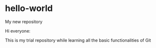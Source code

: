 # hello-world
My new repository

Hi everyone:

This is my trial repository while learning all the basic functionalities of Git
